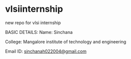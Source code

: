 # vlsiinternship
new repo for vlsi internship

BASIC DETAILS:
Name: Sinchana

College: Mangalore institute of technology and engineering 

Email ID: sinchanah022004@gmail.com

